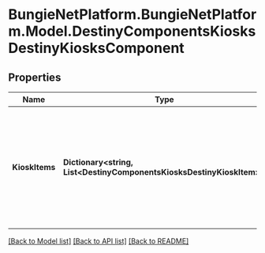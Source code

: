 # BungieNetPlatform.BungieNetPlatform.Model.DestinyComponentsKiosksDestinyKiosksComponent
## Properties

Name | Type | Description | Notes
------------ | ------------- | ------------- | -------------
**KioskItems** | **Dictionary&lt;string, List&lt;DestinyComponentsKiosksDestinyKioskItem&gt;&gt;** | A dictionary keyed by the Kiosk Vendor&#39;s hash identifier (use it to look up the DestinyVendorDefinition for the relevant kiosk vendor), and whose value is a list of all the items that the user can \&quot;see\&quot; in the Kiosk, and any other interesting metadata. | [optional] 

[[Back to Model list]](../README.md#documentation-for-models) [[Back to API list]](../README.md#documentation-for-api-endpoints) [[Back to README]](../README.md)

